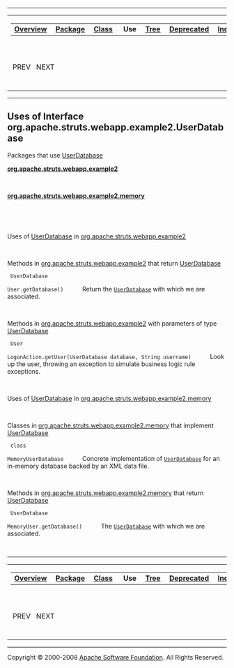 ------------------------------------------------------------------------

<span id="navbar_top"></span> [](#skip-navbar_top "Skip navigation links")

<table>
<colgroup>
<col width="50%" />
<col width="50%" />
</colgroup>
<tbody>
<tr class="odd">
<td align="left"><span id="navbar_top_firstrow"></span>
<table>
<tbody>
<tr class="odd">
<td align="left"><a href="../../../../../../overview-summary.html.md"><strong>Overview</strong></a> </td>
<td align="left"><a href="../package-summary.html.md"><strong>Package</strong></a> </td>
<td align="left"><a href="../../../../../../org/apache/struts/webapp/example2/UserDatabase.html.md" title="interface in org.apache.struts.webapp.example2"><strong>Class</strong></a> </td>
<td align="left"> <strong>Use</strong> </td>
<td align="left"><a href="../package-tree.html.md"><strong>Tree</strong></a> </td>
<td align="left"><a href="../../../../../../deprecated-list.html.md"><strong>Deprecated</strong></a> </td>
<td align="left"><a href="../../../../../../index-all.html.md"><strong>Index</strong></a> </td>
<td align="left"><a href="../../../../../../help-doc.html.md"><strong>Help</strong></a> </td>
</tr>
</tbody>
</table></td>
<td align="left"></td>
</tr>
<tr class="even">
<td align="left"> PREV   NEXT</td>
<td align="left"><a href="../../../../../../index.html.md?org/apache/struts/webapp/example2//class-useUserDatabase.html"><strong>FRAMES</strong></a>    <a href="UserDatabase.html"><strong>NO FRAMES</strong></a>    
<a href="../../../../../../allclasses-noframe.html.md"><strong>All Classes</strong></a></td>
</tr>
</tbody>
</table>

<span id="skip-navbar_top"></span>

------------------------------------------------------------------------

**Uses of Interface
 org.apache.struts.webapp.example2.UserDatabase**
-------------------------------------------------

Packages that use [UserDatabase](../../../../../../org/apache/struts/webapp/example2/UserDatabase.html.md "interface in org.apache.struts.webapp.example2")

[**org.apache.struts.webapp.example2**](#org.apache.struts.webapp.example2)

  

[**org.apache.struts.webapp.example2.memory**](#org.apache.struts.webapp.example2.memory)

  

 

<span id="org.apache.struts.webapp.example2"></span>

Uses of [UserDatabase](../../../../../../org/apache/struts/webapp/example2/UserDatabase.html.md "interface in org.apache.struts.webapp.example2") in [org.apache.struts.webapp.example2](../../../../../../org/apache/struts/webapp/example2/package-summary.html)

 

Methods in [org.apache.struts.webapp.example2](../../../../../../org/apache/struts/webapp/example2/package-summary.html.md) that return [UserDatabase](../../../../../../org/apache/struts/webapp/example2/UserDatabase.html "interface in org.apache.struts.webapp.example2")

` UserDatabase`

`User.getDatabase()`
           Return the [`UserDatabase`](../../../../../../org/apache/struts/webapp/example2/UserDatabase.html.md "interface in org.apache.struts.webapp.example2") with which we are associated.

 

Methods in [org.apache.struts.webapp.example2](../../../../../../org/apache/struts/webapp/example2/package-summary.html.md) with parameters of type [UserDatabase](../../../../../../org/apache/struts/webapp/example2/UserDatabase.html "interface in org.apache.struts.webapp.example2")

` User`

`LogonAction.getUser(UserDatabase database, String username)`
           Look up the user, throwing an exception to simulate business logic rule exceptions.

 

<span id="org.apache.struts.webapp.example2.memory"></span>

Uses of [UserDatabase](../../../../../../org/apache/struts/webapp/example2/UserDatabase.html.md "interface in org.apache.struts.webapp.example2") in [org.apache.struts.webapp.example2.memory](../../../../../../org/apache/struts/webapp/example2/memory/package-summary.html)

 

Classes in [org.apache.struts.webapp.example2.memory](../../../../../../org/apache/struts/webapp/example2/memory/package-summary.html.md) that implement [UserDatabase](../../../../../../org/apache/struts/webapp/example2/UserDatabase.html "interface in org.apache.struts.webapp.example2")

` class`

`MemoryUserDatabase`
           Concrete implementation of [`UserDatabase`](../../../../../../org/apache/struts/webapp/example2/UserDatabase.html.md "interface in org.apache.struts.webapp.example2") for an in-memory database backed by an XML data file.

 

Methods in [org.apache.struts.webapp.example2.memory](../../../../../../org/apache/struts/webapp/example2/memory/package-summary.html.md) that return [UserDatabase](../../../../../../org/apache/struts/webapp/example2/UserDatabase.html "interface in org.apache.struts.webapp.example2")

` UserDatabase`

`MemoryUser.getDatabase()`
           The [`UserDatabase`](../../../../../../org/apache/struts/webapp/example2/UserDatabase.html.md "interface in org.apache.struts.webapp.example2") with which we are associated.

 

------------------------------------------------------------------------

<span id="navbar_bottom"></span> [](#skip-navbar_bottom "Skip navigation links")

<table>
<colgroup>
<col width="50%" />
<col width="50%" />
</colgroup>
<tbody>
<tr class="odd">
<td align="left"><span id="navbar_bottom_firstrow"></span>
<table>
<tbody>
<tr class="odd">
<td align="left"><a href="../../../../../../overview-summary.html.md"><strong>Overview</strong></a> </td>
<td align="left"><a href="../package-summary.html.md"><strong>Package</strong></a> </td>
<td align="left"><a href="../../../../../../org/apache/struts/webapp/example2/UserDatabase.html.md" title="interface in org.apache.struts.webapp.example2"><strong>Class</strong></a> </td>
<td align="left"> <strong>Use</strong> </td>
<td align="left"><a href="../package-tree.html.md"><strong>Tree</strong></a> </td>
<td align="left"><a href="../../../../../../deprecated-list.html.md"><strong>Deprecated</strong></a> </td>
<td align="left"><a href="../../../../../../index-all.html.md"><strong>Index</strong></a> </td>
<td align="left"><a href="../../../../../../help-doc.html.md"><strong>Help</strong></a> </td>
</tr>
</tbody>
</table></td>
<td align="left"></td>
</tr>
<tr class="even">
<td align="left"> PREV   NEXT</td>
<td align="left"><a href="../../../../../../index.html.md?org/apache/struts/webapp/example2//class-useUserDatabase.html"><strong>FRAMES</strong></a>    <a href="UserDatabase.html"><strong>NO FRAMES</strong></a>    
<a href="../../../../../../allclasses-noframe.html.md"><strong>All Classes</strong></a></td>
</tr>
</tbody>
</table>

<span id="skip-navbar_bottom"></span>

------------------------------------------------------------------------

Copyright © 2000-2008 [Apache Software Foundation](http://www.apache.org/). All Rights Reserved.
